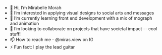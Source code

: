 - 👋 Hi, I’m Mirabelle Morah
- 👀 I’m interested in applying visual designs to social arts and messages
- 🌱 I’m currently learning front end development with a mix of mograph and animation
- 💞️ I’m looking to collaborate on projects that have societal impact -- cool stuff!
- 📫 How to reach me - @miras.view on IG
- ⚡ Fun fact: I play the lead guitar

<!---
Miramorah/Miramorah is a ✨ special ✨ repository because its `README.md` (this file) appears on your GitHub profile.
You can click the Preview link to take a look at your changes.
--->

